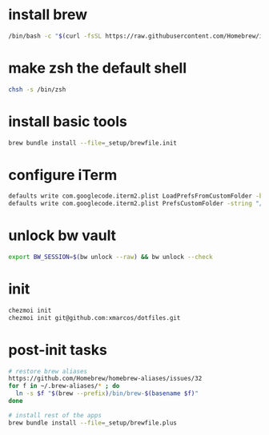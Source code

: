 # install brew
```bash
/bin/bash -c "$(curl -fsSL https://raw.githubusercontent.com/Homebrew/install/HEAD/install.sh)"
```

# make zsh the default shell
```bash
chsh -s /bin/zsh
```

# install basic tools
```bash
brew bundle install --file=_setup/brewfile.init
```

# configure iTerm
```bash
defaults write com.googlecode.iterm2.plist LoadPrefsFromCustomFolder -bool true
defaults write com.googlecode.iterm2.plist PrefsCustomFolder -string "/Users/xmarcos/.config/iterm2"
```

# unlock bw vault
```bash
export BW_SESSION=$(bw unlock --raw) && bw unlock --check
```

# init
```bash
chezmoi init
chezmoi init git@github.com:xmarcos/dotfiles.git
```

# post-init tasks

```bash
# restore brew aliases
https://github.com/Homebrew/homebrew-aliases/issues/32
for f in ~/.brew-aliases/* ; do
  ln -s $f "$(brew --prefix)/bin/brew-$(basename $f)"
done

# install rest of the apps
brew bundle install --file=_setup/brewfile.plus
```
